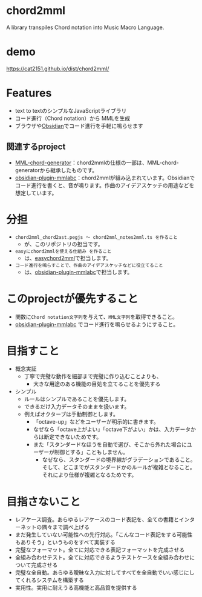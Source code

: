 # chord2mml
A library transpiles Chord notation into Music Macro Language.

# demo
https://cat2151.github.io/dist/chord2mml/

# Features
- text to textのシンプルなJavaScriptライブラリ
- コード進行（Chord notation）から MMLを生成
- ブラウザや[Obsidian](https://github.com/cat2151/obsidian-plugin-mmlabc)でコード進行を手軽に鳴らせます

## 関連するproject
- [MML-chord-generator](https://github.com/cat2151/MML-chord-generator)：chord2mmlの仕様の一部は、MML-chord-generatorから継承したものです。
- [obsidian-plugin-mmlabc](https://github.com/cat2151/obsidian-plugin-mmlabc)：chord2mmlが組み込まれています。Obsidianでコード進行を書くと、音が鳴ります。作曲のアイデアスケッチの用途などを想定しています。

# 分担
- `chord2mml_chord2ast.pegjs ～ chord2mml_notes2mml.ts を作ること`
  - が、このリポジトリの担当です。
- `easyにchord2mmlを使える仕組み を作ること`
  - は、[easychord2mml](https://github.com/cat2151/easychord2mml/)で担当します。
- `コード進行を鳴らすことで、作曲のアイデアスケッチなどに役立てること`
  - は、[obsidian-plugin-mmlabc](https://github.com/cat2151/obsidian-plugin-mmlabc)で担当します。

# このprojectが優先すること
- 関数に`Chord notation文字列`を与えて、`MML文字列`を取得できること。
- [obsidian-plugin-mmlabc](https://github.com/cat2151/obsidian-plugin-mmlabc) でコード進行を鳴らせるようにすること。

# 目指すこと
- 概念実証
  - 丁寧で完璧な動作を細部まで完璧に作り込むことよりも、
    - 大きな用途のある機能の目処を立てることを優先する
- シンプル
  - ルールはシンプルであることを優先します。
  - できるだけ入力データそのままを扱います。
  - 例えばオクターブは手動制御とします。
    - 「octave-up」などをユーザーが明示的に書きます。
    - なぜなら「octave上がよい」「octave下がよい」かは、入力データからは断定できないためです。
    - また「スタンダードなほうを自動で選び、そこから外れた場合にユーザーが制御とする」こともしません。
      - なぜなら、スタンダードの境界線がグラデーションであること。そして、どこまでがスタンダードかのルールが複雑となること。それにより仕様が複雑となるためです。

# 目指さないこと
- レアケース調査。あらゆるレアケースのコード表記を、全ての書籍とインターネットの隅々まで調べ上げる
- まだ発生していない可能性への先行対応。「こんなコード表記をする可能性もありそう」というものをすべて実装する
- 完璧なフォーマット。全てに対応できる表記フォーマットを完成させる
- 全組み合わせテスト。全てに対応できるようテストケースを全組み合わせについて完成させる
- 完璧な全自動。あらゆる曖昧な入力に対してすべてを全自動でいい感じにしてくれるシステムを構築する
- 実用性。実用に耐えうる高機能と高品質を提供する

